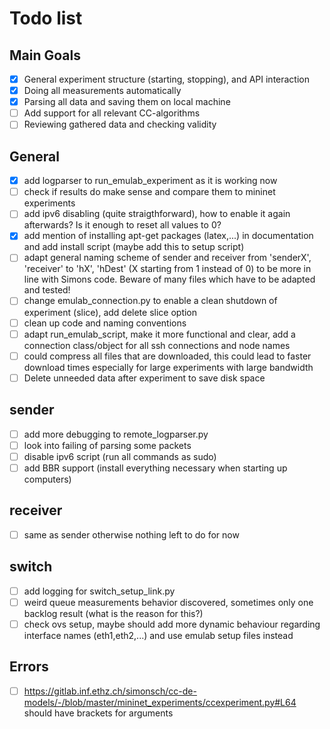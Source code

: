 # Todo list

## Main Goals

- [x] General experiment structure (starting, stopping), and API interaction
- [x] Doing all measurements automatically
- [x] Parsing all data and saving them on local machine
- [ ] Add support for all relevant CC-algorithms
- [ ] Reviewing gathered data and checking validity

## General

- [x] add logparser to run_emulab_experiment as it is working now
- [ ] check if results do make sense and compare them to mininet experiments
- [ ] add ipv6 disabling (quite straigthforward), how to enable it again afterwards? Is it enough to reset all values to 0?
- [x] add mention of installing apt-get packages (latex,...) in documentation and add install script (maybe add this to setup script)
- [ ] adapt general naming scheme of sender and receiver from 'senderX', 'receiver' to 'hX', 'hDest' (X starting from 1 instead of 0) to be more in line with Simons code. Beware of many files which have to be adapted and tested!
- [ ] change emulab_connection.py to enable a clean shutdown of experiment (slice), add delete slice option
- [ ] clean up code and naming conventions
- [ ] adapt run_emulab_script, make it more functional and clear, add a connection class/object for all ssh connections and node names
- [ ] could compress all files that are downloaded, this could lead to faster download times especially for large experiments with large bandwidth
- [ ] Delete unneeded data after experiment to save disk space

## sender

- [ ] add more debugging to remote_logparser.py
- [ ] look into failing of parsing some packets
- [ ] disable ipv6 script (run all commands as sudo)
- [ ] add BBR support (install everything necessary when starting up computers)

## receiver

- [ ] same as sender otherwise nothing left to do for now

## switch

- [ ] add logging for switch_setup_link.py
- [ ] weird queue measurements behavior discovered, sometimes only one backlog result (what is the reason for this?)
- [ ] check ovs setup, maybe should add more dynamic behaviour regarding interface names (eth1,eth2,...) and use emulab setup files instead

## Errors

- [ ] https://gitlab.inf.ethz.ch/simonsch/cc-de-models/-/blob/master/mininet_experiments/ccexperiment.py#L64 should have brackets for arguments